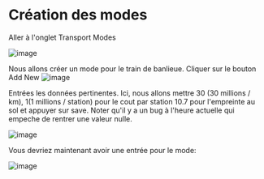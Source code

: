 # Création des modes

Aller à l'onglet Transport Modes

![image](https://github.com/user-attachments/assets/9e13b73c-734a-4f4d-a7e5-d071ffdf31ec)

Nous allons créer un mode pour le train de banlieue. Cliquer sur le bouton Add New
![image](https://github.com/user-attachments/assets/0555c4fc-db47-4130-83fb-e3e5788a0a0c)

Entrées les données pertinentes. Ici, nous allons mettre 30 (30 millions / km), 1(1 millions / station) pour le cout par station 10.7 pour l'empreinte au sol et appuyer sur save. Noter qu'il y a un bug à l'heure actuelle qui empeche de rentrer une valeur nulle.

![image](https://github.com/user-attachments/assets/bde1be57-c8ae-47e4-ace8-29db7225c434)

Vous devriez maintenant avoir une entrée pour le mode:

![image](https://github.com/user-attachments/assets/e8f817c8-f02d-4a96-9e0a-abd97f709e9b)
